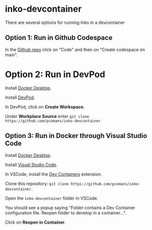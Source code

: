 # inko-devcontainer
There are several options for running Inko in a devcontainer
## Option 1: Run in Github Codespace
In the [Github repo](https://github.com/pcomans/inko-devcontainer) click on "Code" and then on "Create codespace on main".

# Option 2: Run in DevPod
Install [Docker Desktop](https://www.docker.com/products/docker-desktop/).

Install [DevPod](https://devpod.sh/).

In DevPod, click on **Create Workspace**.

Under **Workplace Source** enter `git clone https://github.com/pcomans/inko-devcontainer`

## Option 3: Run in Docker through Visual Studio Code
Install [Docker Desktop](https://www.docker.com/products/docker-desktop/).

Install [Visual Studio Code](https://code.visualstudio.com/).

In VSCode, install the [Dev Containers](https://marketplace.visualstudio.com/items?itemName=ms-vscode-remote.remote-containers) extension.

Clone this repository: `git clone https://github.com/pcomans/inko-devcontainer`.

Open the `inko-devcontainer` folder in VSCode.

You should see a popup saying "Folder contains a Dev Container configuration file. Reopen folder to develop in a container...".

Click on **Reopen in Container**.
